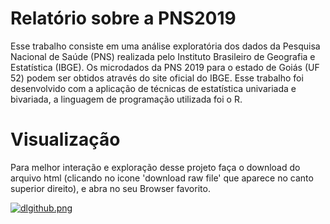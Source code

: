 # Relatório sobre a PNS2019

Esse trabalho consiste em uma análise exploratória dos dados da Pesquisa Nacional de Saúde (PNS) realizada pelo Instituto Brasileiro de Geografia e Estatística (IBGE). Os microdados da PNS 2019 para o estado de Goiás (UF 52) podem ser obtidos através do site oficial do IBGE.
Esse trabalho foi desenvolvido com a aplicação de  técnicas de estatística univariada e bivariada, a linguagem de programação utilizada foi o R.
# Visualização 

Para melhor interação e exploração desse projeto faça o download do arquivo html (clicando no icone 'download raw file' que aparece no canto superior direito), e abra no seu Browser favorito.

[![dlgithub.png](https://i.postimg.cc/PqGTXYzD/dlgithub.png)](https://postimg.cc/BjCdN8zZ)

